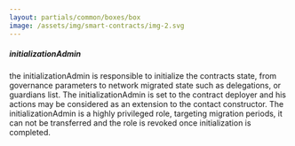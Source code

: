 ```yaml
---
layout: partials/common/boxes/box
image: /assets/img/smart-contracts/img-2.svg
---
```


##### initializationAdmin

the initializationAdmin is responsible to initialize the contracts state, from governance parameters to network migrated state such as delegations, or guardians list. The initializationAdmin is set to the contract deployer and his actions may be considered as an extension to the contact constructor. The initializationAdmin is a highly privileged role, targeting migration periods, it can not be transferred and the role is revoked once initialization is completed.
